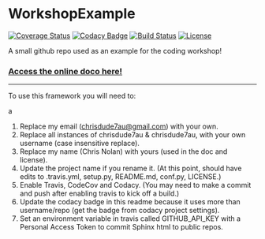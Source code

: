# WorkshopExample

[![Coverage Status](https://codecov.io/gh/chrisdude7au/WorkshopExample/branch/master/graph/badge.svg)](https://codecov.io/gh/chrisdude7au/WorkshopExample)
[![Codacy Badge](https://api.codacy.com/project/badge/Grade/ea7ca374a79c4321952715a228a454f0)](https://www.codacy.com/app/chrisdude7au/WorkshopExample?utm_source=github.com&amp;utm_medium=referral&amp;utm_content=chrisdude7au/WorkshopExample&amp;utm_campaign=Badge_Grade)
[![Build Status](https://img.shields.io/travis/chrisdude7au/WorkshopExample.svg)](https://travis-ci.org/chrisdude7au/WorkshopExample)
[![License](http://img.shields.io/badge/license-MIT-blue.svg?style=flat)](https://github.com/chrisdude7au/blob/master/LICENSE)

A small github repo used as an example for the coding workshop!

### [Access the online doco here!](http://chrisdude7au.github.io/WorkshopExample)

-----------

To use this framework you will need to:

a
1. Replace my email (chrisdude7au@gmail.com) with your own.
2. Replace all instances of chrisdude7au & chrisdude7au, with your own username (case insensitive replace).
3. Replace my name (Chris Nolan) with yours (used in the doc and license).
3. Update the project name if you rename it. (At this point, should have edits to .travis.yml, setup.py, README.md, conf.py, LICENSE.)
4. Enable Travis, CodeCov and Codacy. (You may need to make a commit and push after enabling travis to kick off a build.)
5. Update the codacy badge in this readme because it uses more than username/repo (get the badge from codacy project settings).
6. Set an environment variable in travis called GITHUB_API_KEY with a Personal Access Token to commit Sphinx html to public repos.